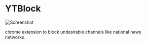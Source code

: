 # YTBlock
![Screenshot]("src/images/ytb-48.png")

chrome extension to block undesirable channels like national news networks. 
